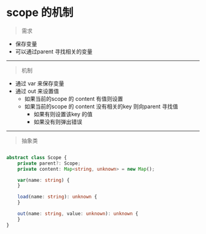 # scope 的机制

> 需求

- 保存变量
- 可以通过parent 寻找相关的变量

---
> 机制

- 通过 var 来保存变量
- 通过 out 来设置值
    - 如果当前的scope 的 content 有值则设置
    - 如果当前的scope 的 content 没有相关的key 则向parent 寻找值
        - 如果有则设置该key 的值
        - 如果没有则弹出错误

---

> 抽象类

```ts

abstract class Scope {
    private parent?: Scope;
    private content: Map<string, unknown> = new Map();

    var(name: string) {
    }

    load(name: string): unknown {
    }

    out(name: string, value: unknown): unknown {
    }
}

```
